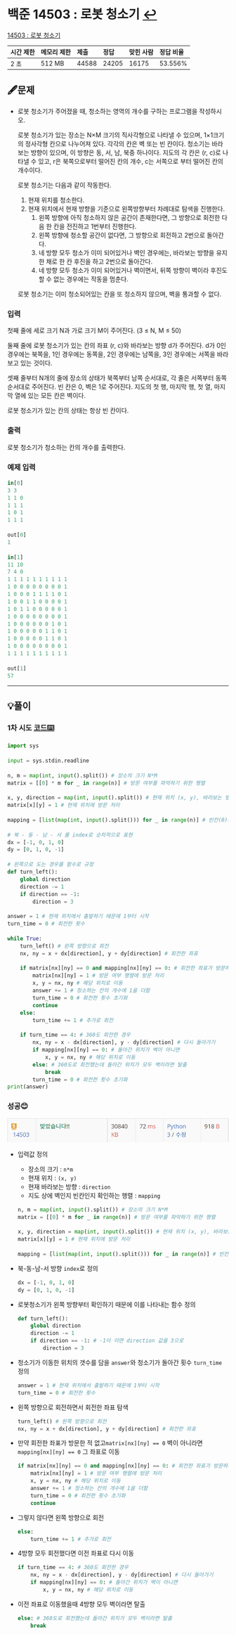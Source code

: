 # 백준 14503 : 로봇 청소기 [↩](../../acmicpc)

[14503 : 로봇 청소기](https://www.acmicpc.net/problem/14503)

| 시간 제한 | 메모리 제한 | 제출  | 정답  | 맞힌 사람 | 정답 비율 |
| :-------- | :---------- | :---- | :---- | :-------- | :-------- |
| 2 초      | 512 MB      | 44588 | 24205 | 16175     | 53.556%   |

## 🖋️문제

- 로봇 청소기가 주어졌을 때, 청소하는 영역의 개수를 구하는 프로그램을 작성하시오.

  로봇 청소기가 있는 장소는 N×M 크기의 직사각형으로 나타낼 수 있으며, 1×1크기의 정사각형 칸으로 나누어져 있다. 각각의 칸은 벽 또는 빈 칸이다. 청소기는 바라보는 방향이 있으며, 이 방향은 동, 서, 남, 북중 하나이다. 지도의 각 칸은 (r, c)로 나타낼 수 있고, r은 북쪽으로부터 떨어진 칸의 개수, c는 서쪽으로 부터 떨어진 칸의 개수이다.

  로봇 청소기는 다음과 같이 작동한다.

  1. 현재 위치를 청소한다.
  2. 현재 위치에서 현재 방향을 기준으로 왼쪽방향부터 차례대로 탐색을 진행한다.
     1. 왼쪽 방향에 아직 청소하지 않은 공간이 존재한다면, 그 방향으로 회전한 다음 한 칸을 전진하고 1번부터 진행한다.
     2. 왼쪽 방향에 청소할 공간이 없다면, 그 방향으로 회전하고 2번으로 돌아간다.
     3. 네 방향 모두 청소가 이미 되어있거나 벽인 경우에는, 바라보는 방향을 유지한 채로 한 칸 후진을 하고 2번으로 돌아간다.
     4. 네 방향 모두 청소가 이미 되어있거나 벽이면서, 뒤쪽 방향이 벽이라 후진도 할 수 없는 경우에는 작동을 멈춘다.

  로봇 청소기는 이미 청소되어있는 칸을 또 청소하지 않으며, 벽을 통과할 수 없다.

### 입력

첫째 줄에 세로 크기 N과 가로 크기 M이 주어진다. (3 ≤ N, M ≤ 50)

둘째 줄에 로봇 청소기가 있는 칸의 좌표 (r, c)와 바라보는 방향 d가 주어진다. d가 0인 경우에는 북쪽을, 1인 경우에는 동쪽을, 2인 경우에는 남쪽을, 3인 경우에는 서쪽을 바라보고 있는 것이다.

셋째 줄부터 N개의 줄에 장소의 상태가 북쪽부터 남쪽 순서대로, 각 줄은 서쪽부터 동쪽 순서대로 주어진다. 빈 칸은 0, 벽은 1로 주어진다. 지도의 첫 행, 마지막 행, 첫 열, 마지막 열에 있는 모든 칸은 벽이다.

로봇 청소기가 있는 칸의 상태는 항상 빈 칸이다.

### 출력

로봇 청소기가 청소하는 칸의 개수를 출력한다.

### 예제 입력

```python
in[0]
3 3
1 1 0
1 1 1
1 0 1
1 1 1

out[0]
1

in[1]
11 10
7 4 0
1 1 1 1 1 1 1 1 1 1
1 0 0 0 0 0 0 0 0 1
1 0 0 0 1 1 1 1 0 1
1 0 0 1 1 0 0 0 0 1
1 0 1 1 0 0 0 0 0 1
1 0 0 0 0 0 0 0 0 1
1 0 0 0 0 0 0 1 0 1
1 0 0 0 0 0 1 1 0 1
1 0 0 0 0 0 1 1 0 1
1 0 0 0 0 0 0 0 0 1
1 1 1 1 1 1 1 1 1 1

out[1]
57
```

---

## 💡풀이

### 1차 시도 [코드⌨️](14503.py)

```python
import sys

input = sys.stdin.readline

n, m = map(int, input().split()) # 장소의 크기 N*M
matrix = [[0] * m for _ in range(n)] # 방문 여부를 파악하기 위한 행렬

x, y, direction = map(int, input().split()) # 현재 위치 (x, y), 바라보는 방향 direction
matrix[x][y] = 1 # 현재 위치에 방문 처리

mapping = [list(map(int, input().split())) for _ in range(n)] # 빈칸(0)과 벽(1)의 여부를 담은 행렬

# 북 - 동 - 남 - 서 를 index로 순차적으로 표현
dx = [-1, 0, 1, 0]
dy = [0, 1, 0, -1]

# 왼쪽으로 도는 경우를 함수로 규정
def turn_left():
    global direction
    direction -= 1
    if direction == -1:
        direction = 3

answer = 1 # 현재 위치에서 출발하기 때문에 1부터 시작
turn_time = 0 # 회전한 횟수

while True:
    turn_left() # 왼쪽 방향으로 회전
    nx, ny = x + dx[direction], y + dy[direction] # 회전한 좌표

    if matrix[nx][ny] == 0 and mapping[nx][ny] == 0: # 회전한 좌표가 방문하지 않았고 벽이 아닌 경우
        matrix[nx][ny] = 1 # 방문 여부 행렬에 방문 처리
        x, y = nx, ny # 해당 위치로 이동
        answer += 1 # 청소하는 칸의 개수에 1을 더함
        turn_time = 0 # 회전한 횟수 초기화
        continue
    else:
        turn_time += 1 # 추가로 회전

    if turn_time == 4: # 360도 회전한 경우
        nx, ny = x - dx[direction], y - dy[direction] # 다시 돌아가기
        if mapping[nx][ny] == 0: # 돌아간 위치가 벽이 아니면
            x, y = nx, ny # 해당 위치로 이동
        else: # 360도로 회전했는데 돌아간 위치가 모두 벽이라면 탈출
            break
        turn_time = 0 # 회전한 횟수 초기화
print(answer)
```

###  성공😊

![image-20221118170553341](images/image-20221118170553341.png)

* 입력값 정의

  * 장소의 크기 : `n*m`
  * 현재 위치 : `(x, y)`
  * 현재 바라보는 방향 : `direction`
  * 지도 상에 벽인지 빈칸인지 확인하는 행렬 : `mapping`

  ```python
  n, m = map(int, input().split()) # 장소의 크기 N*M
  matrix = [[0] * m for _ in range(n)] # 방문 여부를 파악하기 위한 행렬
  
  x, y, direction = map(int, input().split()) # 현재 위치 (x, y), 바라보는 방향 direction
  matrix[x][y] = 1 # 현재 위치에 방문 처리
  
  mapping = [list(map(int, input().split())) for _ in range(n)] # 빈칸(0)과 벽(1)의 여부를 담은 행렬
  ```

* 북-동-남-서 방향 `index`로 정의

  ```python
  dx = [-1, 0, 1, 0]
  dy = [0, 1, 0, -1]

* 로봇청소기가 왼쪽 방향부터 확인하기 때문에 이를 나타내는 함수 정의

  ```python
  def turn_left():
      global direction
      direction -= 1
      if direction == -1: # -1이 이면 direction 값을 3으로
          direction = 3
  ```

* 청소기가 이동한 위치의 갯수를 담을 `answer`와 청소기가 돌아간 횟수 `turn_time` 정의

  ```python
  answer = 1 # 현재 위치에서 출발하기 때문에 1부터 시작
  turn_time = 0 # 회전한 횟수
  ```

* 왼쪽 방향으로 회전하면서 회전한 좌표 탐색

  ```python
  turn_left() # 왼쪽 방향으로 회전
  nx, ny = x + dx[direction], y + dy[direction] # 회전한 좌표
  ```

  

* 만약 회전한 좌표가 방문한 적 없고`matrix[nx][ny] == 0` 벽이 아니라면 `mapping[nx][ny] == 0` 그 좌표로 이동

  ```python
  if matrix[nx][ny] == 0 and mapping[nx][ny] == 0: # 회전한 좌표가 방문하지 않았고 벽이 아닌 경우
      matrix[nx][ny] = 1 # 방문 여부 행렬에 방문 처리
      x, y = nx, ny # 해당 위치로 이동
      answer += 1 # 청소하는 칸의 개수에 1을 더함
      turn_time = 0 # 회전한 횟수 초기화
      continue
  ```

* 그렇지 않다면 왼쪽 방향으로 회전

  ```python
  else:
      turn_time += 1 # 추가로 회전
  ```

* 4방향 모두 회전했다면 이전 좌표로 다시 이동

  ```python
  if turn_time == 4: # 360도 회전한 경우
      nx, ny = x - dx[direction], y - dy[direction] # 다시 돌아가기
      if mapping[nx][ny] == 0: # 돌아간 위치가 벽이 아니면
          x, y = nx, ny # 해당 위치로 이동
  ```

* 이전 좌표로 이동했을때 4방향 모두 벽이라면 탈출

  ```python
  else: # 360도로 회전했는데 돌아간 위치가 모두 벽이라면 탈출
      break
  ```

  
